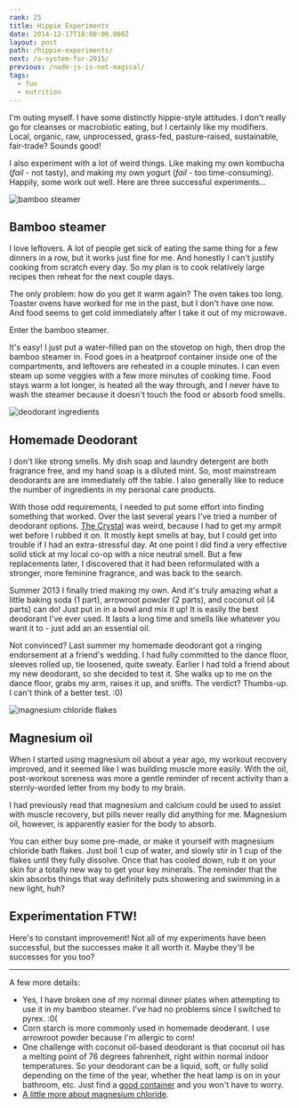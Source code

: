 ```yaml
---
rank: 25
title: Hippie Experiments
date: 2014-12-17T18:00:00.000Z
layout: post
path: /hippie-experiments/
next: /a-system-for-2015/
previous: /node-js-is-not-magical/
tags:
  - fun
  - nutrition
---
```


I'm outing myself. I have some distinctly hippie-style attitudes. I don't really go for cleanses or macrobiotic eating, but I certainly like my modifiers. Local, organic, raw, unprocessed, grass-fed, pasture-raised, sustainable, fair-trade? Sounds good!

I also experiment with a lot of weird things. Like making my own kombucha (*fail* - not tasty), and making my own yogurt (*fail* - too time-consuming). Happily, some work out well. Here are three successful experiments...

<div class='fold'></div>

![bamboo steamer](https://static.sinap.ps/blog/2014/Dec/bamboo_steamer-1417828984766.jpg)

## Bamboo steamer

I love leftovers. A lot of people get sick of eating the same thing for a few dinners in a row, but it works just fine for me. And honestly I can't justify cooking from scratch every day. So my plan is to cook relatively large recipes then reheat for the next couple days.

The only problem: how do you get it warm again? The oven takes too long. Toaster ovens have worked for me in the past, but I don't have one now. And food seems to get cold immediately after I take it out of my microwave.

Enter the bamboo steamer.

It's easy! I just put a water-filled pan on the stovetop on high, then drop the bamboo steamer in. Food goes in a heatproof container inside one of the compartments, and leftovers are reheated in a couple minutes. I can even steam up some veggies with a few more minutes of cooking time. Food stays warm a lot longer, is heated all the way through, and I never have to wash the steamer because it doesn't touch the food or absorb food smells.

![deodorant ingredients](https://static.sinap.ps/blog/2014/Dec/deoderant_ingredients-1417828992821.jpg)

## Homemade Deodorant

I don't like strong smells. My dish soap and laundry detergent are both fragrance free, and my hand soap is a diluted mint. So, most mainstream deodorants are are immediately off the table. I also generally like to reduce the number of ingredients in my personal care products.

With those odd requirements, I needed to put some effort into finding something that worked. Over the last several years I've tried a number of deodorant options. [The Crystal](http://www.thecrystal.com/) was weird, because I had to get my armpit wet before I rubbed it on. It mostly kept smells at bay, but I could get into trouble if I had an extra-stressful day. At one point I did find a very effective solid stick at my local co-op with a nice neutral smell. But a few replacements later, I discovered that it had been reformulated with a stronger, more feminine fragrance, and was back to the search.

Summer 2013 I finally tried making my own. And it's truly amazing what a little baking soda (1 part), arrowroot powder (2 parts), and coconut oil (4 parts) can do! Just put in in a bowl and mix it up! It is easily the best deodorant I've ever used. It lasts a long time and smells like whatever you want it to - just add an an essential oil.

Not convinced? Last summer my homemade deodorant got a ringing endorsement at a friend's wedding. I had fully committed to the dance floor, sleeves rolled up, tie loosened, quite sweaty. Earlier I had told a friend about my new deodorant, so she decided to test it. She walks up to me on the dance floor, grabs my arm, raises it up, and sniffs. The verdict? Thumbs-up. I can't think of a better test. :0)

![magnesium chloride flakes](https://static.sinap.ps/blog/2014/Dec/magnesium_flakes-1417829007063.jpg)

## Magnesium oil

When I started using magnesium oil about a year ago, my workout recovery improved, and it seemed like I was building muscle more easily. With the oil, post-workout soreness was more a gentle reminder of recent activity than a sternly-worded letter from my body to my brain.

I had previously read that magnesium and calcium could be used to assist with muscle recovery, but pills never really did anything for me. Magnesium oil, however, is apparently easier for the body to absorb.

You can either buy some pre-made, or make it yourself with magnesium chloride bath flakes. Just boil 1 cup of water, and slowly stir in 1 cup of the flakes until they fully dissolve. Once that has cooled down, rub it on your skin for a totally new way to get your key minerals. The reminder that the skin absorbs things that way definitely puts showering and swimming in a new light, huh?

## Experimentation FTW!

Here's to constant improvement! Not all of my experiments have been successful, but the successes make it all worth it. Maybe they'll be successes for you too?

---

A few more details:
* Yes, I have broken one of my normal dinner plates when attempting to use it in my bamboo steamer. I've had no problems since I switched to pyrex. :0(
* Corn starch is more commonly used in homemade deoderant. I use arrowroot powder because I'm allergic to corn!
* One challenge with coconut oil-based deodorant is that coconut oil has a melting point of 76 degrees fahrenheit, right within normal indoor temperatures. So your deodorant can be a liquid, soft, or fully solid depending on the time of the year, whether the heat lamp is on in your bathroom, etc. Just find a [good container](http://www.humangear.com/gotoob/) and you won't have to worry.
* [A little more about magnesium chloride](http://www.ancient-minerals.com/magnesium-chloride/).
